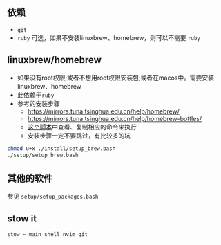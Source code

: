 ## 依赖

- `git`
- `ruby` 可选，如果不安装linuxbrew、homebrew，则可以不需要 `ruby`

## linuxbrew/homebrew

- 如果没有root权限;或者不想用root权限安装包;或者在macos中。需要安装linuxbrew、homebrew
- 此依赖于`ruby`
- 参考的安装步骤
  - <https://mirrors.tuna.tsinghua.edu.cn/help/homebrew/>
  - <https://mirrors.tuna.tsinghua.edu.cn/help/homebrew-bottles/>
  - [这个脚本](./setup/setup_brew.bash)中查看、复制相应的命令来执行
  - 安装步骤一定不要跳过，有比较多的坑

```bash
chmod u+x ./install/setup_brew.bash
./setup/setup_brew.bash
```

## 其他的软件

参见 `setup/setup_packages.bash`

## stow it

```sh
stow ~ main shell nvim git
```
